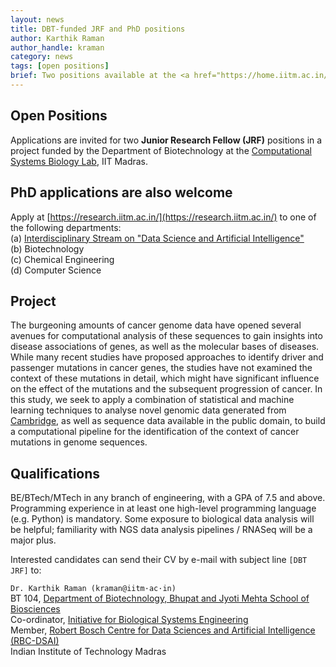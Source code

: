 ```yaml
---
layout: news
title: DBT-funded JRF and PhD positions
author: Karthik Raman
author_handle: kraman
category: news
tags: [open positions]
brief: Two positions available at the <a href="https://home.iitm.ac.in/kraman/lab/">Computational Systems Biology Lab</a>.
---
```


## Open Positions
Applications are invited for two **Junior Research Fellow (JRF)** positions in a project funded by the Department of Biotechnology at the  [Computational Systems Biology Lab](https://home.iitm.ac.in/kraman/lab/), IIT Madras.

## PhD applications are also welcome

Apply at [https://research.iitm.ac.in/](https://research.iitm.ac.in/) to one of the following departments:<br>
   (a) [Interdisciplinary Stream on "Data Science and Artificial Intelligence"](https://sites.google.com/a/smail.iitm.ac.in/iitm-idrp/home)<br>
   (b) Biotechnology<br>
   (c) Chemical Engineering<br>
   (d) Computer Science<br>

## Project
The burgeoning amounts of cancer genome data have opened several avenues for computational analysis of these sequences to gain insights into disease associations of genes, as well as the molecular bases of diseases. While many recent studies have proposed approaches to identify driver and passenger mutations in cancer genes, the studies have not examined the context of these mutations in detail, which might have significant influence on the effect of the mutations and the subsequent progression of cancer. In this study, we seek to apply a combination of statistical and machine learning techniques to analyse novel genomic data generated from [Cambridge](https://www.mrc-cu.cam.ac.uk/), as well as sequence data available in the public domain, to build a computational pipeline for the identification of the context of cancer mutations in genome sequences.

## Qualifications
BE/BTech/MTech in any branch of engineering, with a GPA of 7.5 and above. Programming experience in at least one high-level programming language (e.g. Python) is mandatory. Some exposure to biological data analysis will be helpful; familiarity with NGS data analysis pipelines / RNASeq will be a major plus.

Interested candidates can send their CV by e-mail with subject line `[DBT JRF]` to:

`Dr. Karthik Raman (kraman@iitm·ac·in)`<br/>
BT 104,  [Department of Biotechnology, Bhupat and Jyoti Mehta School of Biosciences](https://biotech.iitm.ac.in/)<br/>
Co-ordinator,  [Initiative for Biological Systems Engineering](https://web.iitm.ac.in/ibse)<br/>
Member,  [Robert Bosch Centre for Data Sciences and Artificial Intelligence (RBC-DSAI)](https://rbcdsai.iitm.ac.in/)<br/>
Indian Institute of Technology Madras
